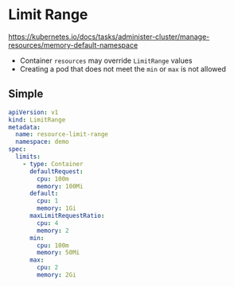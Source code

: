 # Limit Range

https://kubernetes.io/docs/tasks/administer-cluster/manage-resources/memory-default-namespace

* Container `resources` may override `LimitRange` values
* Creating a pod that does not meet the `min` or `max` is not allowed

## Simple

```yaml
apiVersion: v1
kind: LimitRange
metadata:
  name: resource-limit-range
  namespace: demo
spec:
  limits:
    - type: Container
      defaultRequest:
        cpu: 100m
        memory: 100Mi
      default:
        cpu: 1
        memory: 1Gi
      maxLimitRequestRatio:
        cpu: 4
        memory: 2
      min:
        cpu: 100m
        memory: 50Mi
      max:
        cpu: 2
        memory: 2Gi
```
